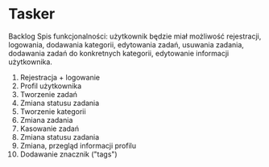 # Tasker

Backlog Spis funkcjonalności: użytkownik będzie miał możliwość rejestracji, logowania, dodawania kategorii, edytowania zadań, usuwania zadania, dodawania zadań do konkretnych kategorii, edytowanie informacji użytkownika.


1. Rejestracja + logowanie
2. Profil użytkownika
3. Tworzenie zadań
4. Zmiana statusu zadania
5. Tworzenie kategorii
6. Zmiana zadania
7. Kasowanie zadań
8. Zmiana statusu zadania
9. Zmiana, przegląd informacji profilu
10. Dodawanie znacznik ("tags")







